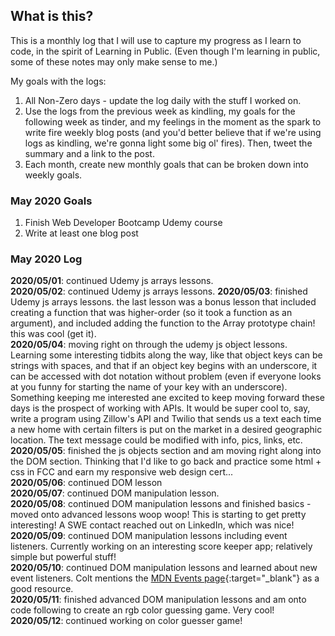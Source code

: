## What is this? ##
This is a monthly log that I will use to capture my progress as I learn to code, in the spirit of Learning in Public. (Even though I'm learning in public, some of these notes may only make sense to me.)    

My goals with the logs:
1. All Non-Zero days - update the log daily with the stuff I worked on.
2. Use the logs from the previous week as kindling, my goals for the following week as tinder, and my feelings in the moment as the spark to write fire weekly blog posts (and you'd better believe that if we're using logs as kindling, we're gonna light some big ol' fires). Then, tweet the summary and a link to the post.
3. Each month, create new monthly goals that can be broken down into weekly goals.

### May 2020 Goals
1. Finish Web Developer Bootcamp Udemy course
2. Write at least one blog post

### May 2020 Log
**2020/05/01**: continued Udemy js arrays lessons.    
**2020/05/02**: continued Udemy js arrays lessons.
**2020/05/03**: finished Udemy js arrays lessons. the last lesson was a bonus lesson that included creating a function that was higher-order (so it took a function as an argument), and included adding the function to the Array prototype chain! this was cool (get it).    
**2020/05/04**: moving right on through the udemy js object lessons. Learning some interesting tidbits along the way, like that object keys can be strings with spaces, and that if an object key begins with an underscore, it can be accessed with dot notation without problem (even if everyone looks at you funny for starting the name of your key with an underscore). Something keeping me interested ane excited to keep moving forward these days is the prospect of working with APIs. It would be super cool to, say, write a program using Zillow's API and Twilio that sends us a text each time a new home with certain filters is put on the market in a desired geographic location. The text message could be modified with info, pics, links, etc.    
**2020/05/05**: finished the js objects section and am moving right along into the DOM section. Thinking that I'd like to go back and practice some html + css in FCC and earn my responsive web design cert...     
**2020/05/06**: continued DOM lesson    
**2020/05/07**: continued DOM manipulation lesson.    
**2020/05/08**: continued DOM manipulation lessons and finished basics - moved onto advanced lessons woop woop! This is starting to get pretty interesting! A SWE contact reached out on LinkedIn, which was nice!    
**2020/05/09**: continued DOM manipulation lessons including event listeners. Currently working on an interesting score keeper app; relatively simple but powerful stuff!    
**2020/05/10**: continued DOM manipulation lessons and learned about new event listeners. Colt mentions the [MDN Events page](https://developer.mozilla.org/en-US/docs/Web/Events){:target="\_blank"} as a good resource.    
**2020/05/11**: finished advanced DOM manipulation lessons and am onto code following to create an rgb color guessing game. Very cool!    
**2020/05/12**: continued working on color guesser game!    
